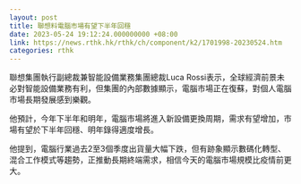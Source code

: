 ```yaml
---
layout: post
title: 聯想料電腦市場有望下半年回穩
date: 2023-05-24 19:12:24.000000000 +08:00
link: https://news.rthk.hk/rthk/ch/component/k2/1701998-20230524.htm
categories: rthk
---
```


聯想集團執行副總裁兼智能設備業務集團總裁Luca Rossi表示，全球經濟前景未必對智能設備業務有利，但集團的內部數據顯示，電腦市場正在復蘇，對個人電腦市場長期發展感到樂觀。

他預計，今年下半年和明年，電腦市場將進入新設備更換周期，需求有望增加，市場有望於下半年回穩、明年錄得適度增長。

他提到，電腦行業過去2至3個季度出貨量大幅下跌，但有跡象顯示數碼化轉型、混合工作模式等趨勢，正推動長期終端需求，相信今天的電腦市場規模比疫情前更大。
